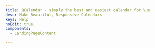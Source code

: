 ```yaml
---
title: QCalendar - simply the best and easiest calendar for Vue
desc: Make Beautiful, Responsive Calendars
keys: Help
noEdit: true,
components:
  - LandingPageContent

---
```


<landing-page-content />
